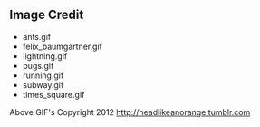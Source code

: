 Image Credit
------------

- ants.gif
- felix_baumgartner.gif
- lightning.gif
- pugs.gif
- running.gif
- subway.gif
- times_square.gif

Above GIF's Copyright 2012 http://headlikeanorange.tumblr.com